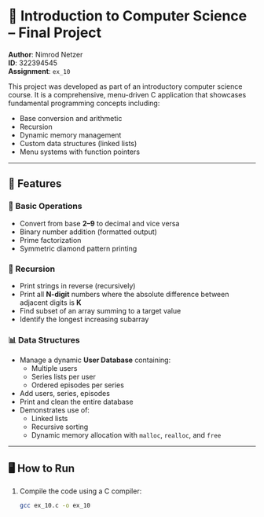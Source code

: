 # 📘 Introduction to Computer Science – Final Project

**Author**: Nimrod Netzer  
**ID**: 322394545  
**Assignment**: `ex_10`

This project was developed as part of an introductory computer science course. It is a comprehensive, menu-driven C application that showcases fundamental programming concepts including:

- Base conversion and arithmetic
- Recursion
- Dynamic memory management
- Custom data structures (linked lists)
- Menu systems with function pointers

---

## 📂 Features

### 🧮 Basic Operations
- Convert from base **2–9** to decimal and vice versa
- Binary number addition (formatted output)
- Prime factorization
- Symmetric diamond pattern printing

### 🔁 Recursion
- Print strings in reverse (recursively)
- Print all **N-digit** numbers where the absolute difference between adjacent digits is **K**
- Find subset of an array summing to a target value
- Identify the longest increasing subarray

### 📊 Data Structures
- Manage a dynamic **User Database** containing:
  - Multiple users
  - Series lists per user
  - Ordered episodes per series
- Add users, series, episodes
- Print and clean the entire database
- Demonstrates use of:
  - Linked lists
  - Recursive sorting
  - Dynamic memory allocation with `malloc`, `realloc`, and `free`

---

## 🖥️ How to Run

1. Compile the code using a C compiler:
   ```bash
   gcc ex_10.c -o ex_10
